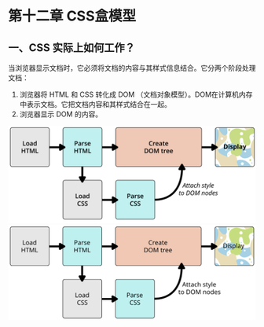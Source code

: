# 第十二章 CSS盒模型

## 一、CSS 实际上如何工作？

当浏览器显示文档时，它必须将文档的内容与其样式信息结合。它分两个阶段处理文档：

1. 浏览器将 HTML 和 CSS 转化成 DOM （文档对象模型）。DOM在计算机内存中表示文档。它把文档内容和其样式结合在一起。
2. 浏览器显示 DOM 的内容。

![](/assets/css-rendering.png)![](/assets/css-rendering.svg)

